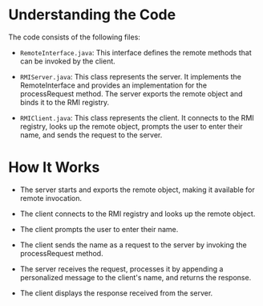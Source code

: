 # Understanding the Code

The code consists of the following files:

- `RemoteInterface.java`: This interface defines the remote methods that can be invoked by the client.

- `RMIServer.java`: This class represents the server. It implements the RemoteInterface and provides an implementation for the processRequest method. The server exports the remote object and binds it to the RMI registry.

- `RMIClient.java`: This class represents the client. It connects to the RMI registry, looks up the remote object, prompts the user to enter their name, and sends the request to the server.

# How It Works

- The server starts and exports the remote object, making it available for remote invocation.

- The client connects to the RMI registry and looks up the remote object.

- The client prompts the user to enter their name.

- The client sends the name as a request to the server by invoking the processRequest method.

- The server receives the request, processes it by appending a personalized message to the client's name, and returns the response.

- The client displays the response received from the server.
